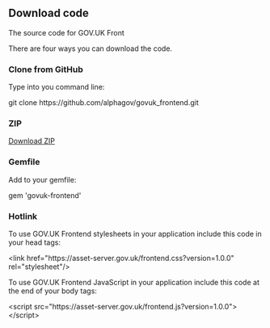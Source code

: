 ## Download code

The source code for GOV.UK Front

There are four ways you can download the code. 

### Clone from GitHub

Type into you command line:

<aside class="notice" id="code">
	git clone https://github.com/alphagov/govuk_frontend.git
</aside>

### ZIP

<a href="#">Download ZIP</a>

### Gemfile

Add to your gemfile:

<aside class="notice" id="code">
	gem 'govuk-frontend'
</aside>

### Hotlink

To use GOV.UK Frontend stylesheets in your application include this code in your head tags:

<aside class="notice" id="code">
&lt;link href="https://asset-server.gov.uk/frontend.css?version=1.0.0" rel="stylesheet"/&gt;
</aside>

To use GOV.UK Frontend JavaScript in your application include this code at the end of your body tags:

<aside class="notice" id="code">
	&lt;script src="https://asset-server.gov.uk/frontend.js?version=1.0.0"&gt;&lt;/script&gt;
</aside>